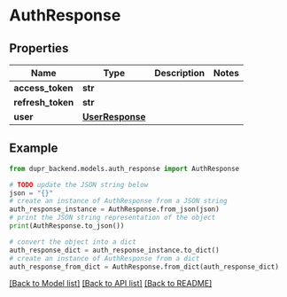 # AuthResponse


## Properties

Name | Type | Description | Notes
------------ | ------------- | ------------- | -------------
**access_token** | **str** |  | 
**refresh_token** | **str** |  | 
**user** | [**UserResponse**](UserResponse.md) |  | 

## Example

```python
from dupr_backend.models.auth_response import AuthResponse

# TODO update the JSON string below
json = "{}"
# create an instance of AuthResponse from a JSON string
auth_response_instance = AuthResponse.from_json(json)
# print the JSON string representation of the object
print(AuthResponse.to_json())

# convert the object into a dict
auth_response_dict = auth_response_instance.to_dict()
# create an instance of AuthResponse from a dict
auth_response_from_dict = AuthResponse.from_dict(auth_response_dict)
```
[[Back to Model list]](../README.md#documentation-for-models) [[Back to API list]](../README.md#documentation-for-api-endpoints) [[Back to README]](../README.md)


